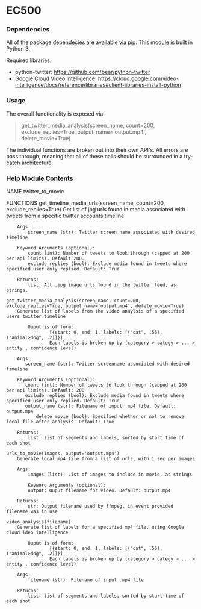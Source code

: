 # EC500

### Dependencies

All of the package dependecies are available via pip. This module is built in Python 3.

Required libraries:
* python-twitter: https://github.com/bear/python-twitter
* Google Cloud Video Intelligence: https://cloud.google.com/video-intelligence/docs/reference/libraries#client-libraries-install-python

### Usage 
The overall functionality is exposed via:
> get_twitter_media_analysis(screen_name, count=200, exclude_replies=True, output_name='output.mp4', delete_movie=True)

The individual functions are broken out into their own API's. 
All errors are pass through, meaning that all of these calls should be surrounded in a try-catch architecture. 

### Help Module Contents
NAME
    twitter_to_movie

FUNCTIONS
    get_timeline_media_urls(screen_name, count=200, exclude_replies=True)
        Get list of jpg urls found in media associated with tweets from a specific twitter accounts timeline
        
        Args:
            screen_name (str): Twitter screen name associated with desired timeline
        
        Keyword Arguments (optional):
            count (int): Number of tweets to look through (capped at 200 per api limits). Default 200.
            exclude_replies (bool): Exclude media found in tweets where specified user only replied. Default: True
        
        Returns:
            list: All .jpg image urls found in the twitter feed, as strings.
    
    get_twitter_media_analysis(screen_name, count=200, exclude_replies=True, output_name='output.mp4', delete_movie=True)
        Generate list of labels from the video anaylsis of a specified users twitter timeline
        
            Ouput is of form: 
                    [{start: 0, end: 1, labels: [("cat", .56), ("animal>dog", .2)]}]
                    Each labels is broken up by (category > categy > ... > entity , confidence level)
        
        Args:
           screen_name (str): Twitter screenname associated with desired timeline
        
        Keyword Arguments (optional):
           count (int): Number of tweets to look through (capped at 200 per api limits). Default: 200
           exclude_replies (bool): Exclude media found in tweets where specified user only replied. Default: True
           output_name (str): Filename of input .mp4 file. Default: output.mp4
               delete_movie (bool): Specified whether or not to remove local file after analysis. Default: True
        
        Returns:
            list: list of segments and labels, sorted by start time of each shot
    
    urls_to_movie(images, output='output.mp4')
        Generate local mp4 file from a list of urls, with 1 sec per images
        
        Args:
            images (list): List of images to include in movie, as strings
        
            Keyword Arguments (optional):
            output: Ouput filename for video. Default: output.mp4
        
        Returns:
            str: Output filename used by ffmpeg, in event provided filename was in use
    
    video_analysis(filename)
        Generate list of labels for a specified mp4 file, using Google cloud ideo intelligence
        
            Ouput is of form: 
                    [{start: 0, end: 1, labels: [("cat", .56), ("animal>dog", .2)]}]
                    Each labels is broken up by (category > categy > ... > entity , confidence level)
        
        Args:
            filename (str): Filename of input .mp4 file
        
        Returns:
            list: list of segments and labels, sorted by start time of each shot
